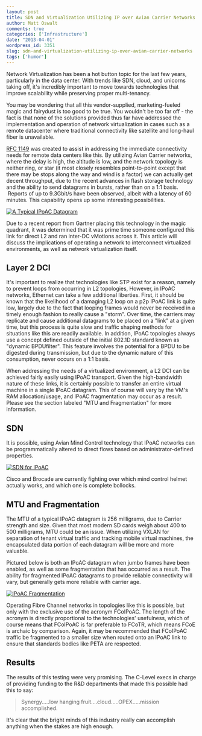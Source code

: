 ```yaml
---
layout: post
title: SDN and Virtualization Utilizing IP over Avian Carrier Networks
author: Matt Oswalt
comments: true
categories: ['Infrastructure']
date: "2013-04-01"
wordpress_id: 3351
slug: sdn-and-virtualization-utilizing-ip-over-avian-carrier-networks
tags: ['humor']
---
```



Network Virtualization has been a hot button topic for the last few years, particularly in the data center. With trends like SDN, cloud, and unicorns taking off, it's incredibly important to move towards technologies that improve scalability while preserving proper multi-tenancy.

You may be wondering that all this vendor-supplied, marketing-fueled magic and fairydust is too good to be true. You wouldn't be too far off - the fact is that none of the solutions provided thus far have addressed the implementation and operation of network virtualization in cases such as a remote datacenter where traditional connectivity like satellite and long-haul fiber is unavailable.

[RFC 1149](http://tools.ietf.org/html/rfc1149) was created to assist in addressing the immediate connectivity needs for remote data centers like this. By utilizing Avian Carrier networks, where the delay is high, the altitude is low, and the network topology is neither ring, or star (it most closely resembles point-to-point except that there may be stops along the way and wind is a factor) we can actually get decent throughput, due to the recent advances in flash storage technology and the ability to send datagrams in bursts, rather than on a 1:1 basis.  Reports of up to 9.3Gbit/s have been observed, albeit with a latency of 60 minutes. This capability opens up some interesting possibilities.

[![A Typical IPoAC Datagram](/assets/2013/03/Carrier_Pigeon_PSF.jpg)](/assets/2013/03/Carrier_Pigeon_PSF.jpg)

Due to a recent report from Gartner placing this technology in the magic quadrant, it was determined that it was prime time someone configured this link for direct L2 and ran inter-DC vMotions across it. This article will discuss the implications of operating a network to interconnect virtualized environments, as well as network virtualization itself.

## Layer 2 DCI

It's important to realize that technologies like STP exist for a reason, namely to prevent loops from occurring in L2 topologies, However, in IPoAC networks, Ethernet can take a few additional liberties. First, it should be known that the likelihood of a damaging L2 loop on a p2p IPoAC link is quite low, largely due to the fact that looping frames would never be received in a timely enough fashion to really cause a "storm". Over time, the carriers may replicate and cause additional datagrams to be placed on a "link" at a given time, but this process is quite slow and traffic shaping methods for situations like this are readily available. In addition, IPoAC topologies always use a concept defined outside of the initial 802.1D standard known as "dynamic BPDUfilter". This feature involves the potential for a BPDU to be digested during transmission, but due to the dynamic nature of this consumption, never occurs on a 1:1 basis.

When addressing the needs of a virtualized environment, a L2 DCI can be achieved fairly easily using IPoAC transport. Given the high-bandwidth nature of these links, it is certainly possible to transfer an entire virtual machine in a single IPoAC datagram. This of course will vary by the VM's RAM allocation/usage, and IPoAC fragmentation may occur as a result. Please see the section labeled "MTU and Fragmentation" for more information.

## SDN

It is possible, using Avian Mind Control technology that IPoAC networks can be programmatically altered to direct flows based on administrator-defined properties.

[![SDN for IPoAC](/assets/2013/03/Carrier_Pigeon_PSFmindcontrol.jpg)](/assets/2013/03/Carrier_Pigeon_PSFmindcontrol.jpg)

Cisco and Brocade are currently fighting over which mind control helmet actually works, and which one is complete bollocks.

## MTU and Fragmentation

The MTU of a typical IPoAC datagram is 256 milligrams, due to Carrier strength and size. Given that most modern SD cards weigh about 400 to 500 milligrams, MTU could be an issue. When utilizing VXLAN for separation of tenant virtual traffic and tracking mobile virtual machines, the encapsulated data portion of each datagram will be more and more valuable.

Pictured below is both an IPoAC datagram when jumbo frames have been enabled, as well as some fragmentation that has occurred as a result. The ability for fragmented IPoAC datagrams to provide reliable connectivity will vary, but generally gets more reliable with carrier age.

[![IPoAC Fragmentation](/assets/2013/03/0413pigeon00051.jpg)](/assets/2013/03/0413pigeon00051.jpg)

Operating Fibre Channel networks in topologies like this is possible, but only with the exclusive use of the acronym FCoIPoAC. The length of the acronym is directly proportional to the technologies' usefulness, which of course means that FCoIPoAC is far preferable to FCoTR, which means FCoE is archaic by comparison. Again, it may be recommended that FCoIPoAC traffic be fragmented to a smaller size when routed onto an IPoAC link to ensure that standards bodies like PETA are respected.

## Results

The results of this testing were very promising. The C-Level execs in charge of providing funding to the R&D departments that made this possible had this to say:

> Synergy.....low hanging fruit....cloud.....OPEX.....mission accomplished.

It's clear that the bright minds of this industry really can accomplish anything when the stakes are high enough.
